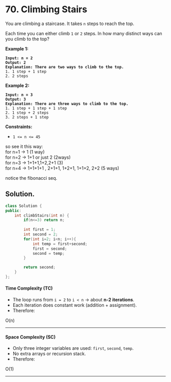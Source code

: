 # 70. Climbing Stairs

You are climbing a staircase. It takes `n` steps to reach the top.

Each time you can either climb `1` or `2` steps. In how many distinct ways can you climb to the top?

&#x20;

**Example 1:**

<pre><code><strong>Input: n = 2
</strong><strong>Output: 2
</strong><strong>Explanation: There are two ways to climb to the top.
</strong>1. 1 step + 1 step
2. 2 steps
</code></pre>

**Example 2:**

<pre><code><strong>Input: n = 3
</strong><strong>Output: 3
</strong><strong>Explanation: There are three ways to climb to the top.
</strong>1. 1 step + 1 step + 1 step
2. 1 step + 2 steps
3. 2 steps + 1 step
</code></pre>

&#x20;

**Constraints:**

* `1 <= n <= 45`





so see it this way:\
for n=1 -> 1  (1 way)\
for n=2 -> 1+1 or just 2 (2ways)\
for n=3 -> 1+1+1,1+2,2+1 (3)\
for n=4 -> 1+1+1+1 , 2+1+1, 1+2+1, 1+1+2, 2+2 (5 ways)

notice the fibonacci seq.

## Solution.

```cpp
class Solution {
public:
    int climbStairs(int n) {
        if(n<=3) return n;
        
        int first = 1;
        int second = 2;
        for(int i=2; i<n; i++){
            int temp = first+second;
            first = second;
            second = temp;
        }

        return second;
    }
};
```

#### Time Complexity (TC)

* The loop runs from `i = 2` to `i < n` → about **n-2 iterations**.
* Each iteration does constant work (addition + assignment).
* Therefore:

O(n)

***

#### Space Complexity (SC)

* Only three integer variables are used: `first`, `second`, `temp`.
* No extra arrays or recursion stack.
* Therefore:

O(1)

***

